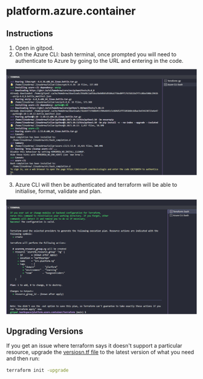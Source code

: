 # platform.azure.container

## Instructions

1. Open in gitpod.
2. On the Azure CLI: bash terminal, once prompted you will need to authenticate to Azure by going to the URL and entering in the code.

![Azure Login Code](./images/azlogin.png)

3. Azure CLI will then be authenticated and terraform will be able to initialise, format, validate and plan.

![Terraform Validate](./images/terraformvalidate.png)

## Upgrading Versions

If you get an issue where terraform says it doesn't support a particular resource, upgrade the [versiosn.tf file](./terraform/versions.tf) to the latest version of what you need and then run: 

```bash
terraform init -upgrade
```
